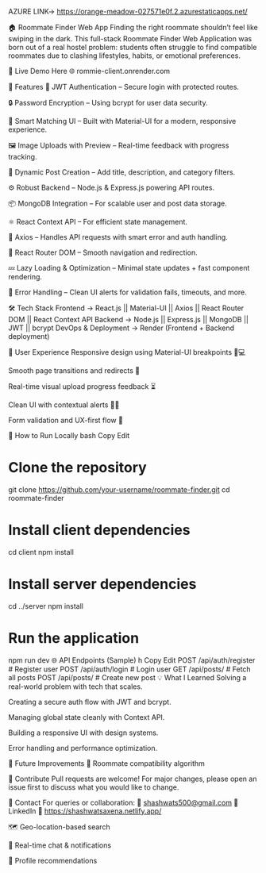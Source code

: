 AZURE LINK-> https://orange-meadow-027571e0f.2.azurestaticapps.net/

🏠 Roommate Finder Web App
Finding the right roommate shouldn’t feel like swiping in the dark. This full-stack Roommate Finder Web Application was born out of a real hostel problem: students often struggle to find compatible roommates due to clashing lifestyles, habits, or emotional preferences.

🚀 Live Demo Here
🌐 rommie-client.onrender.com

📌 Features
🔐 JWT Authentication – Secure login with protected routes.

🔒 Password Encryption – Using bcrypt for user data security.

🧠 Smart Matching UI – Built with Material-UI for a modern, responsive experience.

🖼️ Image Uploads with Preview – Real-time feedback with progress tracking.

📝 Dynamic Post Creation – Add title, description, and category filters.

⚙️ Robust Backend – Node.js & Express.js powering API routes.

📦 MongoDB Integration – For scalable user and post data storage.

⚛️ React Context API – For efficient state management.

📡 Axios – Handles API requests with smart error and auth handling.

🧭 React Router DOM – Smooth navigation and redirection.

💤 Lazy Loading & Optimization – Minimal state updates + fast component rendering.

🧪 Error Handling – Clean UI alerts for validation fails, timeouts, and more.

🛠️ Tech Stack
Frontend -> React.js || Material-UI || Axios || React Router DOM || React Context API
Backend -> Node.js || Express.js || MongoDB || JWT || bcrypt
DevOps & Deployment -> Render (Frontend + Backend deployment)

🌈 User Experience
Responsive design using Material-UI breakpoints 📱💻

Smooth page transitions and redirects 🔄

Real-time visual upload progress feedback ⏳

Clean UI with contextual alerts 🧘‍♂️

Form validation and UX-first flow 🧭

🧩 How to Run Locally
bash
Copy
Edit
# Clone the repository
git clone https://github.com/your-username/roommate-finder.git
cd roommate-finder

# Install client dependencies
cd client
npm install

# Install server dependencies
cd ../server
npm install

# Run the application
npm run dev
🌐 API Endpoints (Sample)
h
Copy
Edit
POST   /api/auth/register       # Register user
POST   /api/auth/login          # Login user
GET    /api/posts/              # Fetch all posts
POST   /api/posts/              # Create new post
💡 What I Learned
Solving a real-world problem with tech that scales.

Creating a secure auth flow with JWT and bcrypt.

Managing global state cleanly with Context API.

Building a responsive UI with design systems.

Error handling and performance optimization.

📣 Future Improvements
🧠 Roommate compatibility algorithm

💬 Contribute Pull requests are welcome! For major changes, please open an issue first to discuss what you would like to change.

📧 Contact For queries or collaboration: 📮 shashwats500@gmail.com 🔗 LinkedIn 📁 https://shashwatsaxena.netlify.app/

🗺️ Geo-location-based search

🔔 Real-time chat & notifications

🧾 Profile recommendations
